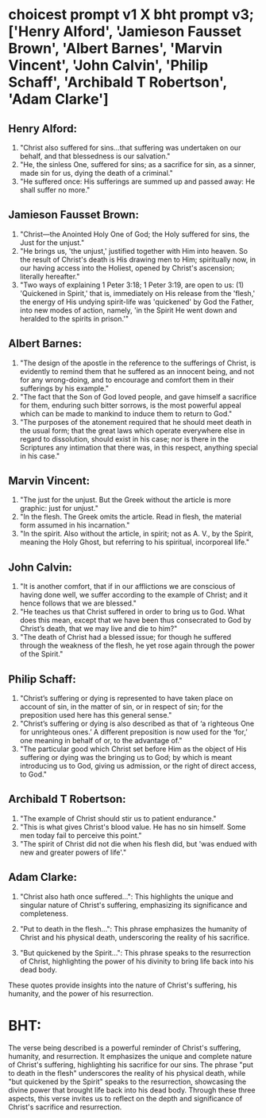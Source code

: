 # choicest prompt v1 X bht prompt v3; ['Henry Alford', 'Jamieson Fausset Brown', 'Albert Barnes', 'Marvin Vincent', 'John Calvin', 'Philip Schaff', 'Archibald T Robertson', 'Adam Clarke']

## Henry Alford:
1. "Christ also suffered for sins...that suffering was undertaken on our behalf, and that blessedness is our salvation."
2. "He, the sinless One, suffered for sins; as a sacrifice for sin, as a sinner, made sin for us, dying the death of a criminal."
3. "He suffered once: His sufferings are summed up and passed away: He shall suffer no more."

## Jamieson Fausset Brown:
1. "Christ—the Anointed Holy One of God; the Holy suffered for sins, the Just for the unjust." 
2. "He brings us, 'the unjust,' justified together with Him into heaven. So the result of Christ's death is His drawing men to Him; spiritually now, in our having access into the Holiest, opened by Christ's ascension; literally hereafter." 
3. "Two ways of explaining 1 Peter 3:18; 1 Peter 3:19, are open to us: (1) 'Quickened in Spirit,' that is, immediately on His release from the 'flesh,' the energy of His undying spirit-life was 'quickened' by God the Father, into new modes of action, namely, 'in the Spirit He went down and heralded to the spirits in prison.'"

## Albert Barnes:
1. "The design of the apostle in the reference to the sufferings of Christ, is evidently to remind them that he suffered as an innocent being, and not for any wrong-doing, and to encourage and comfort them in their sufferings by his example."
2. "The fact that the Son of God loved people, and gave himself a sacrifice for them, enduring such bitter sorrows, is the most powerful appeal which can be made to mankind to induce them to return to God."
3. "The purposes of the atonement required that he should meet death in the usual form; that the great laws which operate everywhere else in regard to dissolution, should exist in his case; nor is there in the Scriptures any intimation that there was, in this respect, anything special in his case."

## Marvin Vincent:
1. "The just for the unjust. But the Greek without the article is more graphic: just for unjust."
2. "In the flesh. The Greek omits the article. Read in flesh, the material form assumed in his incarnation."
3. "In the spirit. Also without the article, in spirit; not as A. V., by the Spirit, meaning the Holy Ghost, but referring to his spiritual, incorporeal life."

## John Calvin:
1. "It is another comfort, that if in our afflictions we are conscious of having done well, we suffer according to the example of Christ; and it hence follows that we are blessed."
2. "He teaches us that Christ suffered in order to bring us to God. What does this mean, except that we have been thus consecrated to God by Christ’s death, that we may live and die to him?"
3. "The death of Christ had a blessed issue; for though he suffered through the weakness of the flesh, he yet rose again through the power of the Spirit."

## Philip Schaff:
1. "Christ’s suffering or dying is represented to have taken place on account of sin, in the matter of sin, or in respect of sin; for the preposition used here has this general sense."
2. "Christ’s suffering or dying is also described as that of ‘a righteous One for unrighteous ones.’ A different preposition is now used for the ‘for,’ one meaning in behalf of or, to the advantage of."
3. "The particular good which Christ set before Him as the object of His suffering or dying was the bringing us to God; by which is meant introducing us to God, giving us admission, or the right of direct access, to God."

## Archibald T Robertson:
1. "The example of Christ should stir us to patient endurance." 
2. "This is what gives Christ's blood value. He has no sin himself. Some men today fail to perceive this point." 
3. "The spirit of Christ did not die when his flesh did, but 'was endued with new and greater powers of life'."

## Adam Clarke:
1. "Christ also hath once suffered...": This highlights the unique and singular nature of Christ's suffering, emphasizing its significance and completeness.

2. "Put to death in the flesh...": This phrase emphasizes the humanity of Christ and his physical death, underscoring the reality of his sacrifice.

3. "But quickened by the Spirit...": This phrase speaks to the resurrection of Christ, highlighting the power of his divinity to bring life back into his dead body.

These quotes provide insights into the nature of Christ's suffering, his humanity, and the power of his resurrection.


# BHT:
The verse being described is a powerful reminder of Christ's suffering, humanity, and resurrection. It emphasizes the unique and complete nature of Christ's suffering, highlighting his sacrifice for our sins. The phrase "put to death in the flesh" underscores the reality of his physical death, while "but quickened by the Spirit" speaks to the resurrection, showcasing the divine power that brought life back into his dead body. Through these three aspects, this verse invites us to reflect on the depth and significance of Christ's sacrifice and resurrection.